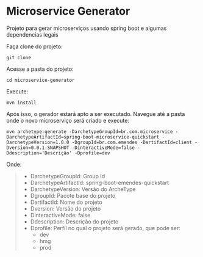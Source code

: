 # Microservice Generator

Projeto para gerar microserviços usando spring boot e algumas dependencias legais 

Faça clone do projeto:

```
git clone 
```

Acesse a pasta do projeto:

```
cd microservice-generator
```

Execute:

```
mvn install
```

Após isso, o gerador estará apto a ser executado. Navegue até a pasta onde o novo microserviço será criado e execute:

```
mvn archetype:generate -DarchetypeGroupId=br.com.microservice -DarchetypeArtifactId=spring-boot-microservice-quickstart -DarchetypeVersion=1.0.0 -DgroupId=br.com.emendes -DartifactId=client -Dversion=0.0.1-SNAPSHOT -DinteractiveMode=false -Ddescription='Descrição' -Dprofile=dev
```

Onde:

> - DarchetypeGroupId: Group Id
> - DarchetypeArtifactId: spring-boot-emendes-quickstart 
> - DarchetypeVersion: Versão do ArcheType
> - DgroupId: Pacote base do projeto
> - DartifactId: Nome do projeto
> - Dversion: Versão do projeto
> - DinteractiveMode: false
> - Ddescription: Descrição do projeto
> - Dprofile: Perfil no qual o projeto será gerado, que pode ser:
>   - dev
>   - hmg
>   - prod

